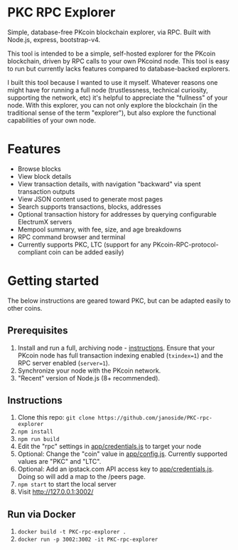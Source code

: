 # PKC RPC Explorer

Simple, database-free PKcoin blockchain explorer, via RPC. Built with Node.js, express, bootstrap-v4.

This tool is intended to be a simple, self-hosted explorer for the PKcoin blockchain, driven by RPC calls to your own PKcoind node. This tool is easy to run but currently lacks features compared to database-backed explorers.

I built this tool because I wanted to use it myself. Whatever reasons one might have for running a full node (trustlessness, technical curiosity, supporting the network, etc) it's helpful to appreciate the "fullness" of your node. With this explorer, you can not only explore the blockchain (in the traditional sense of the term "explorer"), but also explore the functional capabilities of your own node.

# Features

- Browse blocks
- View block details
- View transaction details, with navigation "backward" via spent transaction outputs
- View JSON content used to generate most pages
- Search supports transactions, blocks, addresses
- Optional transaction history for addresses by querying configurable ElectrumX servers
- Mempool summary, with fee, size, and age breakdowns
- RPC command browser and terminal
- Currently supports PKC, LTC (support for any PKcoin-RPC-protocol-compliant coin can be added easily)

# Getting started

The below instructions are geared toward PKC, but can be adapted easily to other coins.

## Prerequisites

1. Install and run a full, archiving node - [instructions](https://PKcoin.org/en/full-node). Ensure that your PKcoin node has full transaction indexing enabled (`txindex=1`) and the RPC server enabled (`server=1`).
2. Synchronize your node with the PKcoin network.
3. "Recent" version of Node.js (8+ recommended).

## Instructions

1. Clone this repo: `git clone https://github.com/janoside/PKC-rpc-explorer`
2. `npm install`
3. `npm run build`
4. Edit the "rpc" settings in [app/credentials.js](app/credentials.js) to target your node
5. Optional: Change the "coin" value in [app/config.js](app/config.js). Currently supported values are "PKC" and "LTC".
6. Optional: Add an ipstack.com API access key to [app/credentials.js](app/credentials.js). Doing so will add a map to the /peers page.
7. `npm start` to start the local server
8. Visit http://127.0.0.1:3002/

## Run via Docker

1. `docker build -t PKC-rpc-explorer .`
2. `docker run -p 3002:3002 -it PKC-rpc-explorer`
